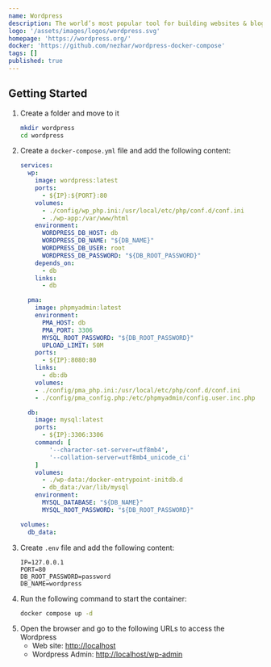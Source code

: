 ```yaml
---
name: Wordpress
description: The world’s most popular tool for building websites & blogs
logo: '/assets/images/logos/wordpress.svg'
homepage: 'https://wordpress.org/'
docker: 'https://github.com/nezhar/wordpress-docker-compose'
tags: []
published: true
---
```


## Getting Started

1. Create a folder and move to it
    ```bash
    mkdir wordpress
    cd wordpress
    ```
2. Create a `docker-compose.yml` file and add the following content:
    ```yaml
    services:
      wp:
        image: wordpress:latest
        ports:
          - ${IP}:${PORT}:80
        volumes:
          - ./config/wp_php.ini:/usr/local/etc/php/conf.d/conf.ini
          - ./wp-app:/var/www/html
        environment:
          WORDPRESS_DB_HOST: db
          WORDPRESS_DB_NAME: "${DB_NAME}"
          WORDPRESS_DB_USER: root
          WORDPRESS_DB_PASSWORD: "${DB_ROOT_PASSWORD}"
        depends_on:
          - db
        links:
          - db

      pma:
        image: phpmyadmin:latest
        environment:
          PMA_HOST: db
          PMA_PORT: 3306
          MYSQL_ROOT_PASSWORD: "${DB_ROOT_PASSWORD}"
          UPLOAD_LIMIT: 50M
        ports:
          - ${IP}:8080:80
        links:
          - db:db
        volumes:
        - ./config/pma_php.ini:/usr/local/etc/php/conf.d/conf.ini
        - ./config/pma_config.php:/etc/phpmyadmin/config.user.inc.php

      db:
        image: mysql:latest
        ports:
          - ${IP}:3306:3306
        command: [
            '--character-set-server=utf8mb4',
            '--collation-server=utf8mb4_unicode_ci'
        ]
        volumes:
          - ./wp-data:/docker-entrypoint-initdb.d
          - db_data:/var/lib/mysql
        environment:
          MYSQL_DATABASE: "${DB_NAME}"
          MYSQL_ROOT_PASSWORD: "${DB_ROOT_PASSWORD}"

    volumes:
      db_data:
    ```
3. Create `.env` file and add the following content:
    ```
    IP=127.0.0.1
    PORT=80
    DB_ROOT_PASSWORD=password
    DB_NAME=wordpress
    ```
4. Run the following command to start the container:
    ```bash
    docker compose up -d
    ```
5. Open the browser and go to the following URLs to access the Wordpress
    - Web site: [http://localhost](http://localhost)
    - Wordpress Admin: [http://localhost/wp-admin](http://localhost/wp-admin)
